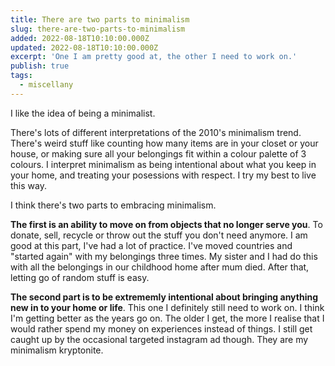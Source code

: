 ```yaml
---
title: There are two parts to minimalism
slug: there-are-two-parts-to-minimalism
added: 2022-08-18T10:10:00.000Z
updated: 2022-08-18T10:10:00.000Z
excerpt: 'One I am pretty good at, the other I need to work on.'
publish: true
tags:
  - miscellany
---
```


I like the idea of being a minimalist.

There's lots of different interpretations of the 2010's minimalism trend. There's weird stuff like counting how many items are in your closet or your house, or making sure all your belongings fit within a colour palette of 3 colours. I interpret minimalism as being intentional about what you keep in your home, and treating your posessions with respect. I try my best to live this way.

I think there's two parts to embracing minimalism.

**The first is an ability to move on from objects that no longer serve you**. To donate, sell, recycle or throw out the stuff you don't need anymore. I am good at this part, I've had a lot of practice. I've moved countries and "started again" with my belongings three times. My sister and I had do this with all the belongings in our childhood home after mum died. After that, letting go of random stuff is easy.

**The second part is to be extrememly intentional about bringing anything new in to your home or life**. This one I definitely still need to work on. I think I'm getting better as the years go on. The older I get, the more I realise that I would rather spend my money on experiences instead of things. I still get caught up by the occasional targeted instagram ad though.
They are my minimalism kryptonite.
